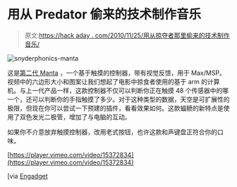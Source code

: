 # 用从 Predator 偷来的技术制作音乐

> 原文:[https://hack aday . com/2010/11/25/用从掠夺者那里偷来的技术制作音乐/](https://hackaday.com/2010/11/25/making-music-with-tech-stolen-from-predator/)

![](../Images/1670492765f3374716604201ef5ecd96.png "snyderphonics-manta")

这是[第二代 Manta](http://www.snyderphonics.com/index.htm) ，一个基于触摸的控制器，带有视觉反馈，用于 Max/MSP。视频中的六边形大小和图案让我们想起了电影中掠食者使用的基于 arm 的计算机。与上一代产品一样，这款控制器不仅可以判断你正在触摸 48 个传感器中的哪一个，还可以判断你的手指触摸了多少。对于这种类型的数据，天空是可扩展性的极限，但现在你可以尝试一下预建的插件，看看效果如何。这款蝠鲼的新特点是使用了双色发光二极管，增加了与电脑的互动。

如果你不介意放弃触摸控制器，改用老式按钮，也许这款和声键盘正符合你的口味。

[https://player.vimeo.com/video/15372834](https://player.vimeo.com/video/15372834)

[via [Engadget](http://www.engadget.com/2010/11/23/snyderphonics-manta-controller-takes-on-ableton-live-looks-and/)